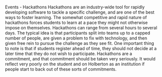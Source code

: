 Events - Hackathons
Hackathons are an industry-wide tool for rapidly developing software to tackle a specific challenge, and are one of the best ways to foster learning. The somewhat competitive and rapid nature of hackathons forces students to learn at a pace they might not otherwise impose on themselves. Hackathons can range from several hours to several days. The typical idea is that participants split into teams up to a capped number of people, are given a problem to fix with technology, and then given free rein to pursue the challenge as they see fit. One important thing to note is that if students register ahead of time, they should not decide at a later time that they do not wish to participate. Hackathons are a commitment, and that commitment should be taken very seriously. It would reflect very poorly on the student and on Holberton as an institution if people start to back out of these sorts of commitments.